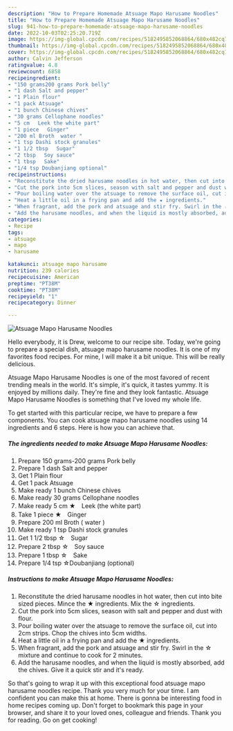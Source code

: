 ```yaml
---
description: "How to Prepare Homemade Atsuage Mapo Harusame Noodles"
title: "How to Prepare Homemade Atsuage Mapo Harusame Noodles"
slug: 941-how-to-prepare-homemade-atsuage-mapo-harusame-noodles
date: 2022-10-03T02:25:20.719Z
image: https://img-global.cpcdn.com/recipes/5182495852068864/680x482cq70/atsuage-mapo-harusame-noodles-recipe-main-photo.jpg
thumbnail: https://img-global.cpcdn.com/recipes/5182495852068864/680x482cq70/atsuage-mapo-harusame-noodles-recipe-main-photo.jpg
cover: https://img-global.cpcdn.com/recipes/5182495852068864/680x482cq70/atsuage-mapo-harusame-noodles-recipe-main-photo.jpg
author: Calvin Jefferson
ratingvalue: 4.8
reviewcount: 6858
recipeingredient:
- "150 grams200 grams Pork belly"
- "1 dash Salt and pepper"
- "1 Plain flour"
- "1 pack Atsuage"
- "1 bunch Chinese chives"
- "30 grams Cellophane noodles"
- "5 cm 　Leek the white part"
- "1 piece 　Ginger"
- "200 ml Broth  water "
- "1 tsp Dashi stock granules"
- "1 1/2 tbsp 　Sugar"
- "2 tbsp 　Soy sauce"
- "1 tbsp 　Sake"
- "1/4 tsp Doubanjiang optional"
recipeinstructions:
- "Reconstitute the dried harusame noodles in hot water, then cut into bite sized pieces. Mince the ★ ingredients. Mix the ☆ ingredients."
- "Cut the pork into 5cm slices, season with salt and pepper and dust with flour."
- "Pour boiling water over the atsuage to remove the surface oil, cut into 2cm strips. Chop the chives into 5cm widths."
- "Heat a little oil in a frying pan and add the ★ ingredients."
- "When fragrant, add the pork and atsuage and stir fry. Swirl in the ☆ mixture and continue to cook for 2 minutes."
- "Add the harusame noodles, and when the liquid is mostly absorbed, add the chives. Give it a quick stir and it&#39;s ready."
categories:
- Recipe
tags:
- atsuage
- mapo
- harusame

katakunci: atsuage mapo harusame 
nutrition: 239 calories
recipecuisine: American
preptime: "PT38M"
cooktime: "PT38M"
recipeyield: "1"
recipecategory: Dinner

---
```



![Atsuage Mapo Harusame Noodles](https://img-global.cpcdn.com/recipes/5182495852068864/680x482cq70/atsuage-mapo-harusame-noodles-recipe-main-photo.jpg)

Hello everybody, it is Drew, welcome to our recipe site. Today, we're going to prepare a special dish, atsuage mapo harusame noodles. It is one of my favorites food recipes. For mine, I will make it a bit unique. This will be really delicious.

Atsuage Mapo Harusame Noodles is one of the most favored of recent trending meals in the world. It's simple, it's quick, it tastes yummy. It is enjoyed by millions daily. They're fine and they look fantastic. Atsuage Mapo Harusame Noodles is something that I've loved my whole life.




To get started with this particular recipe, we have to prepare a few components. You can cook atsuage mapo harusame noodles using 14 ingredients and 6 steps. Here is how you can achieve that.

<!--inarticleads1-->

##### The ingredients needed to make Atsuage Mapo Harusame Noodles:

1. Prepare 150 grams-200 grams Pork belly
1. Prepare 1 dash Salt and pepper
1. Get 1 Plain flour
1. Get 1 pack Atsuage
1. Make ready 1 bunch Chinese chives
1. Make ready 30 grams Cellophane noodles
1. Make ready 5 cm ★　Leek (the white part)
1. Take 1 piece ★　Ginger
1. Prepare 200 ml Broth ( water )
1. Make ready 1 tsp Dashi stock granules
1. Get 1 1/2 tbsp ☆　Sugar
1. Prepare 2 tbsp ☆　Soy sauce
1. Prepare 1 tbsp ☆　Sake
1. Prepare 1/4 tsp ☆Doubanjiang (optional)




<!--inarticleads2-->

##### Instructions to make Atsuage Mapo Harusame Noodles:

1. Reconstitute the dried harusame noodles in hot water, then cut into bite sized pieces. Mince the ★ ingredients. Mix the ☆ ingredients.
1. Cut the pork into 5cm slices, season with salt and pepper and dust with flour.
1. Pour boiling water over the atsuage to remove the surface oil, cut into 2cm strips. Chop the chives into 5cm widths.
1. Heat a little oil in a frying pan and add the ★ ingredients.
1. When fragrant, add the pork and atsuage and stir fry. Swirl in the ☆ mixture and continue to cook for 2 minutes.
1. Add the harusame noodles, and when the liquid is mostly absorbed, add the chives. Give it a quick stir and it&#39;s ready.




So that's going to wrap it up with this exceptional food atsuage mapo harusame noodles recipe. Thank you very much for your time. I am confident you can make this at home. There is gonna be interesting food in home recipes coming up. Don't forget to bookmark this page in your browser, and share it to your loved ones, colleague and friends. Thank you for reading. Go on get cooking!
